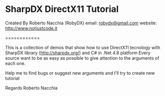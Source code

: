 SharpDX DirectX11 Tutorial
============
Created By Roberto Nacchia (RobyDX)
email: robydx@gmail.com
website: http://www.notjustcode.it

============

This is a collection of demos that show how to use DirectX11 tecnology with SharpDX library (http://sharpdx.org/) and C# in .Net 4.8 platform 
Every source want to be as easy as possible to give attention to the arguments of each one.

Help me to find bugs or suggest new arguments and I'll try to create new tutorial

Regards
Roberto Nacchia
